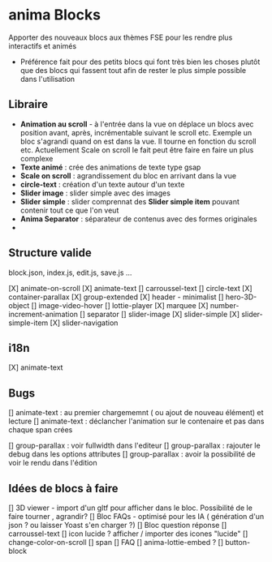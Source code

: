 # anima Blocks

Apporter des nouveaux blocs aux thèmes FSE pour les rendre plus interactifs et animés
- Préférence fait pour des petits blocs qui font très bien les choses plutôt que des blocs qui fassent tout afin de rester le plus simple possible dans l'utilisation

## Libraire
- **Animation au scroll** - à l'entrée dans la vue on déplace un blocs avec position avant, après, incrémentable suivant le scroll etc. Exemple un bloc s'agrandi quand on est dans la vue. Il tourne en fonction du scroll etc. Actuellement Scale on scroll le fait peut être faire en faire un plus complexe
- **Texte animé** : crée des animations de texte type gsap
- **Scale on scroll** : agrandissement du bloc en arrivant dans la vue
- **circle-text** : création d'un texte autour d'un texte
- **Slider image** : slider simple avec des images
- **Slider simple** : slider comprennat des **Slider simple item** pouvant contenir tout ce que l'on veut
- **Anima Separator** : séparateur de contenus avec des formes originales
- 


## Structure valide
block.json, index.js, edit.js, save.js … 

[X] animate-on-scroll
[X] animate-text
[] carroussel-text
[] circle-text
[X] container-parallax
[X] group-extended
[X] header - minimalist
[] hero-3D-object
[] image-video-hover
[] lottie-player
[X] marquee
[X] number-increment-animation
[] separator
[] slider-image
[X] slider-simple
[X] slider-simple-item
[X] slider-navigation


## i18n
[X] animate-text

## Bugs
[] animate-text : au premier chargememnt ( ou ajout de nouveau élément) et lecture 
[] animate-text : déclancher l'animation sur le contenaire et pas dans chaque span crées 

[] group-parallax : voir fullwidth dans l'editeur
[] group-parallax : rajouter le debug dans les options attributes
[] group-parallax : avoir la possibilité de voir le rendu dans l'édition 


## Idées de blocs à faire

[] 3D viewer - import d'un gltf pour afficher dans le bloc. Possibilité de le faire tourner , agrandir? 
[] Bloc FAQs - optimisé pour les IA ( génération d'un json ? ou laisser Yoast s'en charger ?)
    [] Bloc question réponse
[] carroussel-text
[] icon lucide ? afficher / importer des icones "lucide" 
[] change-color-on-scroll
[] span 
[] FAQ
[] anima-lottie-embed ? 
[] button-block 



